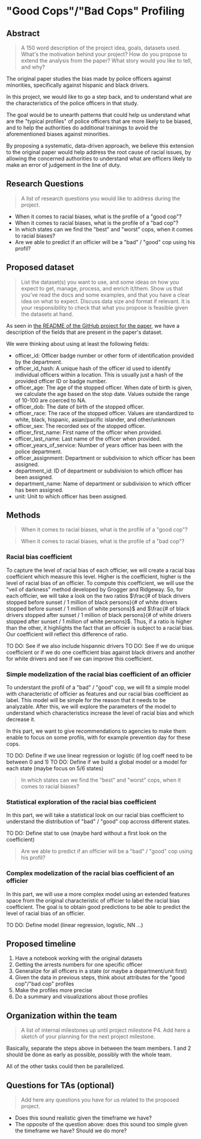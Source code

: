 # "Good Cops"/"Bad Cops" Profiling

## Abstract

> A 150 word description of the project idea, goals, datasets used. What's the motivation behind your project? How do you propose to extend the analysis from the paper? What story would you like to tell, and why?

The original paper studies the bias made by police officers against minorities, specifically against hispanic and black drivers.

In this project, we would like to go a step back, and to understand what are the characteristics of the police officers in that study.

The goal would be to unearth patterns that could help us understand what are the "typical profiles" of police officers that are
more likely to be biased, and to help the authorities do additional trainings to avoid the aforementioned biases against minorities.

By proposing a systematic, data-driven approach, we believe this extension to the original paper would help address
the root cause of racial issues, by allowing the concerned authorities to understand what are officers likely to make
an error of judgement in the line of duty.

## Research Questions

> A list of research questions you would like to address during the project.

* When it comes to racial biases, what is the profile of a "good cop"?
* When it comes to racial biases, what is the profile of a "bad cop"?
* In which states can we find the "best" and "worst" cops, when it comes to racial biases?
* Are we able to predict if an officier will be a "bad" / "good" cop using his profil?

## Proposed dataset

> List the dataset(s) you want to use, and some ideas on how you expect to get, manage, process, and enrich it/them. Show us that you've read the docs and some examples, and that you have a clear idea on what to expect. Discuss data size and format if relevant. It is your responsibility to check that what you propose is feasible given the datasets at hand.

As seen in [the README of the GitHub project for the paper](https://github.com/stanford-policylab/opp/blob/master/data_readme.md), we have a description of the fields that are present in the paper's dataset.

We were thinking about using at least the following fields:

* officer_id: Officer badge number or other form of identification provided by the department.
* officer_id_hash: A unique hash of the officer id used to identify individual officers within a location. This is usually just a hash of the provided officer ID or badge number.
* officer_age: The age of the stopped officer. When date of birth is given, we calculate the age based on the stop date. Values outside the range of 10-100 are coerced to NA.
* officer_dob: The date of birth of the stopped officer.
* officer_race: The race of the stopped officer. Values are standardized to white, black, hispanic, asian/pacific islander, and other/unknown
* officer_sex: The recorded sex of the stopped officer.
* officer_first_name: First name of the officer when provided.
* officer_last_name: Last name of the officer when provided.
* officer_years_of_service: Number of years officer has been with the police department.
* officer_assignment: Department or subdivision to which officer has been assigned.
* department_id: ID of department or subdivision to which officer has been assigned.
* department_name: Name of department or subdivision to which officer has been assigned.
* unit: Unit to which officer has been assigned.

## Methods


> When it comes to racial biases, what is the profile of a "good cop"?

> When it comes to racial biases, what is the profile of a "bad cop"?
  
  
### Racial bias coefficient
  
To capture the level of racial bias of each officier, we will create a racial bias coefficient which measure this level. Higher is the coefficient, higher is the level of racial bias of an officier. To compute this coefficient, we will use the "veil of darkness" method developed by Grogger and Ridgeway. So, for each officier, we will take a look on the two ratios $\frac{# of black drivers stopped before sunset / 1 million of black persons}{# of white drivers stopped before sunset / 1 million of white persons}$ and $\frac{# of black drivers stopped after sunset / 1 million of black persons}{# of white drivers stopped after sunset / 1 million of white persons}$. Thus, if a ratio is higher than the other, it highlights the fact that an officier is subject to a racial bias. Our coefficient will reflect this difference of ratio.

TO DO: See if we also include hispannic drivers
TO DO: See if we do unique coefficient or if we do one coefficient bias against black drivers and another for white drivers and see if we can improve this coefficient.

### Simple modelization of the racial bias coefficient of an officier

To understant the profil of a "bad" / "good" cop, we will fit a simple model with characteristic of officier as features and our racial bias coefficient as label. This model will be simple for the reason that it needs to be analyzable. After this, we will explore the parameters of the model to understand which characteristics increase the level of racial bias and which decrease it.

In this part, we want to give recommendations to agencies to make them enable to focus on some profils, with for example prevention day for these cops.

TO DO: Define if we use linear regression or logistic (if log coeff need to be between 0 and 1)
TO DO: Define if we build a global model or a model for each state (maybe focus on 5/6 states)


> In which states can we find the "best" and "worst" cops, when it comes to racial biases?


### Statistical exploration of the racial bias coefficient

In this part, we will take a statistical look on our racial bias coefficient to understand the distribution of "bad" / "good" cop accross different states.

TO DO: Define stat to use (maybe hard without a first look on the coefficient)


> Are we able to predict if an officier will be a "bad" / "good" cop using his profil?


### Complex modelization of the racial bias coefficient of an officier

In this part, we will use a more complex model using an extended features space from the original characteristic of officier to label the racial bias coefficient. The goal is to obtain good predictions to be able to predict the level of racial bias of an officier.

TO DO: Define model (linear regression, logistic, NN ...)

## Proposed timeline

1. Have a notebook working with the original datasets
2. Getting the arrests numbers for one specific officer
3. Generalize for all officers in a state (or maybe a department/unit first)
4. Given the data in previous steps, think about attributes for the "good cop"/"bad cop" profiles
5. Make the profiles more precise
6. Do a summary and visualizations about those profiles

## Organization within the team

> A list of internal milestones up until project milestone P4. Add here a sketch of your planning for the next project milestone.

Basically, separate the steps above in between the team members. 1 and 2 should be done as early as possible, possibly with the whole team.

All of the other tasks could then be parallelized.

## Questions for TAs (optional)

> Add here any questions you have for us related to the proposed project.

* Does this sound realistic given the timeframe we have?
* The opposite of the question above: does this sound too simple given the timeframe we have? Should we do more?
